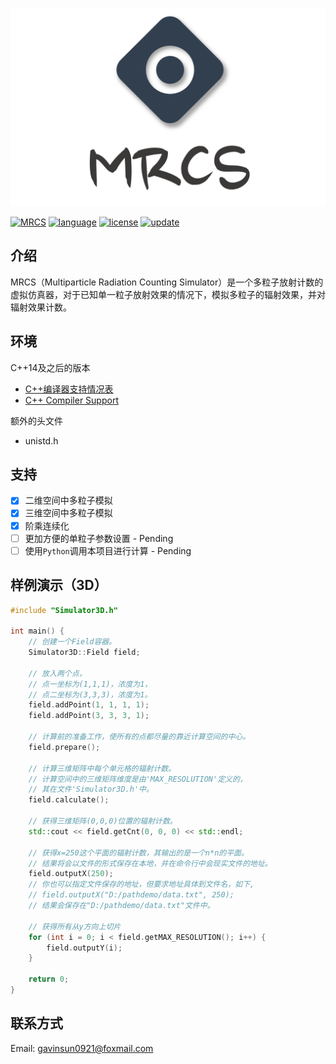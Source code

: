 ![](img/cover.png)

[![MRCS](https://badgen.net/badge/github/MRCS?icon&label=GitHub&color=green)](https://github.com/GavinSun0921/MRCS)
[![language](https://img.shields.io/badge/language-C++-F34B7D)](https://github.com/GavinSun0921/MRCS)
[![license](https://img.shields.io/github/license/GavinSun0921/MRCS)](https://github.com/GavinSun0921/MRCS)
[![update](https://img.shields.io/github/last-commit/GavinSun0921/MRCS)](https://github.com/GavinSun0921/MRCS)

## 介绍

MRCS（Multiparticle Radiation Counting Simulator）是一个多粒子放射计数的虚拟仿真器，对于已知单一粒子放射效果的情况下，模拟多粒子的辐射效果，并对辐射效果计数。

## 环境

C++14及之后的版本

- [C++编译器支持情况表](https://zh.cppreference.com/w/cpp/compiler_support)
- [C++ Compiler Support](https://en.cppreference.com/w/cpp/compiler_support)

额外的头文件

- unistd.h

## 支持

 - [x] 二维空间中多粒子模拟
 - [x] 三维空间中多粒子模拟
 - [x] 阶乘连续化
 - [ ] 更加方便的单粒子参数设置 - Pending
 - [ ] 使用`Python`调用本项目进行计算 - Pending

## 样例演示（3D）

```C++
#include "Simulator3D.h"

int main() {
    // 创建一个Field容器。
    Simulator3D::Field field;

    // 放入两个点，
    // 点一坐标为(1,1,1)，浓度为1，
    // 点二坐标为(3,3,3)，浓度为1。
    field.addPoint(1, 1, 1, 1);
    field.addPoint(3, 3, 3, 1);

    // 计算前的准备工作，使所有的点都尽量的靠近计算空间的中心。
    field.prepare();

    // 计算三维矩阵中每个单元格的辐射计数。
    // 计算空间中的三维矩阵维度是由'MAX_RESOLUTION'定义的，
    // 其在文件'Simulator3D.h'中。
    field.calculate();

    // 获得三维矩阵(0,0,0)位置的辐射计数。
    std::cout << field.getCnt(0, 0, 0) << std::endl;

    // 获得x=250这个平面的辐射计数，其输出的是一个n*n的平面。
    // 结果将会以文件的形式保存在本地，并在命令行中会现实文件的地址。
    field.outputX(250);
    // 你也可以指定文件保存的地址，但要求地址具体到文件名，如下,
    // field.outputX("D:/pathdemo/data.txt", 250);
    // 结果会保存在"D:/pathdemo/data.txt"文件中。

    // 获得所有从y方向上切片
    for (int i = 0; i < field.getMAX_RESOLUTION(); i++) {
        field.outputY(i);
    }

    return 0;
}
```

## 联系方式

Email: [gavinsun0921@foxmail.com](mailto:gavinsun0921@foxmail.com)
